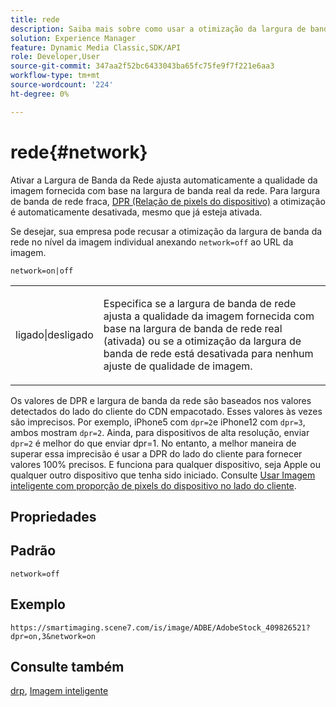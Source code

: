 ```yaml
---
title: rede
description: Saiba mais sobre como usar a otimização da largura de banda da rede para ajustar a qualidade da imagem fornecida com base na largura de banda real da rede.
solution: Experience Manager
feature: Dynamic Media Classic,SDK/API
role: Developer,User
source-git-commit: 347aa2f52bc6433043ba65fc75fe9f7f221e6aa3
workflow-type: tm+mt
source-wordcount: '224'
ht-degree: 0%

---
```


# rede{#network}

Ativar a Largura de Banda da Rede ajusta automaticamente a qualidade da imagem fornecida com base na largura de banda real da rede. Para largura de banda de rede fraca, [DPR (Relação de pixels do dispositivo)](/help/aem-is-ir-api/is-api/http-ref/image-serving-api-ref/c-http-protocol-reference/c-command-reference/r-dpr.md) a otimização é automaticamente desativada, mesmo que já esteja ativada.

Se desejar, sua empresa pode recusar a otimização da largura de banda da rede no nível da imagem individual anexando `network=off` ao URL da imagem.

`network=on|off`

<table id="simpletable_2D23B1B282CD4216AB5BE7E7430D1B3F"> 
 <tr class="strow"> 
  <td class="stentry"> <p> <span class="codeph"> ligado|desligado </span> </p> </td> 
  <td class="stentry"> <p>Especifica se a largura de banda de rede ajusta a qualidade da imagem fornecida com base na largura de banda de rede real (ativada) ou se a otimização da largura de banda de rede está desativada para nenhum ajuste de qualidade de imagem.</p> </td> 
 </tr> 
</table>

Os valores de DPR e largura de banda da rede são baseados nos valores detectados do lado do cliente do CDN empacotado. Esses valores às vezes são imprecisos. Por exemplo, iPhone5 com `dpr=2`e iPhone12 com `dpr=3`, ambos mostram `dpr=2`. Ainda, para dispositivos de alta resolução, enviar `dpr=2` é melhor do que enviar dpr=1. No entanto, a melhor maneira de superar essa imprecisão é usar a DPR do lado do cliente para fornecer valores 100% precisos. E funciona para qualquer dispositivo, seja Apple ou qualquer outro dispositivo que tenha sido iniciado. Consulte [Usar Imagem inteligente com proporção de pixels do dispositivo no lado do cliente](https://experienceleague.adobe.com/docs/experience-manager-cloud-service/content/assets/dynamicmedia/client-side-dpr.html?lang=en).

## Propriedades



## Padrão

`network=off`

## Exemplo

`https://smartimaging.scene7.com/is/image/ADBE/AdobeStock_409826521?dpr=on,3&network=on`

## Consulte também

[drp](/help/aem-is-ir-api/is-api/http-ref/image-serving-api-ref/c-http-protocol-reference/c-command-reference/r-dpr.md), [Imagem inteligente](https://experienceleague.adobe.com/docs/experience-manager-cloud-service/content/assets/dynamicmedia/imaging-faq.html?lang=en)